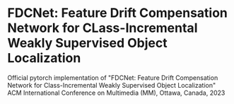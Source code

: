 # FDCNet: Feature Drift Compensation Network for CLass-Incremental Weakly Supervised Object Localization

Official pytorch implementation of "FDCNet: Feature Drift Compensation Network for Class-Incremental Weakly Supervised Object Localization" \
ACM International Conference on Multimedia (MM), Ottawa, Canada, 2023

